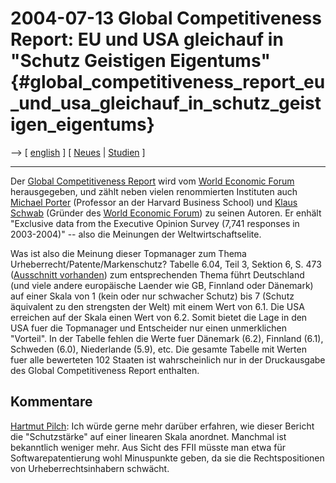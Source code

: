 # 2004-07-13 Global Competitiveness Report: EU und USA gleichauf in \"Schutz Geistigen Eigentums\" {#global_competitiveness_report_eu_und_usa_gleichauf_in_schutz_geistigen_eigentums}

\--\> \[ [ english](Kompet040713En "wikilink") \] \[ [
Neues](SwpatcninoDe "wikilink") \| [ Studien](SwpatsiskuDe "wikilink")
\]

------------------------------------------------------------------------

Der [Global Competitiveness
Report](http://www.weforum.org/gcr "wikilink") wird vom [World Economic
Forum](http://www.weforum.org/ "wikilink") herausgegeben, und zählt
neben vielen renommierten Instituten auch [Michael
Porter](http://ksgfaculty.harvard.edu/michael_porter "wikilink")
(Professor an der Harvard Business School) und [Klaus
Schwab](http://www.weforum.org/site/homepublic.nsf/Content/Klaus+Schwab "wikilink")
(Gründer des [World Economic Forum](http://www.weforum.org/ "wikilink"))
zu seinen Autoren. Er enhält \"Exclusive data from the Executive Opinion
Survey (7,741 responses in 2003-2004)\" \-- also die Meinungen der
Weltwirtschaftselite.

Was ist also die Meinung dieser Topmanager zum Thema
Urheberrecht/Patente/Markenschutz? Tabelle 6.04, Teil 3, Sektion 6, S.
473 ([Ausschnitt
vorhanden](http://www.business.nsw.gov.au/report_popup.asp?id=58 "wikilink"))
zum entsprechenden Thema führt Deutschland (und viele andere europäische
Laender wie GB, Finnland oder Dänemark) auf einer Skala von 1 (kein oder
nur schwacher Schutz) bis 7 (Schutz äquivalent zu den strengsten der
Welt) mit einem Wert von 6.1. Die USA erreichen auf der Skala einen Wert
von 6.2. Somit bietet die Lage in den USA fuer die Topmanager und
Entscheider nur einen unmerklichen \"Vorteil\". In der Tabelle fehlen
die Werte fuer Dänemark (6.2), Finnland (6.1), Schweden (6.0),
Niederlande (5.9), etc. Die gesamte Tabelle mit Werten fuer alle
bewerteten 102 Staaten ist wahrscheinlich nur in der Druckausgabe des
Global Competitiveness Report enthalten.

## Kommentare

[ Hartmut Pilch](HartmutPilchDe "wikilink"): Ich würde gerne mehr
darüber erfahren, wie dieser Bericht die \"Schutzstärke\" auf einer
linearen Skala anordnet. Manchmal ist bekanntlich weniger mehr. Aus
Sicht des FFII müsste man etwa für Softwarepatentierung wohl Minuspunkte
geben, da sie die Rechtspositionen von Urheberrechtsinhabern schwächt.
